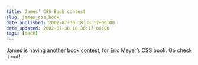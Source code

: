 ```yaml
---
title: James' CSS Book contest
slug: james_css_book
date_published: 2002-07-30 18:38:17+00:00
date_updated: 2002-07-30 18:38:17+00:00
tags: [tech]
---
```

James is having [another book contest](http://www.consolationchamps.com/archives/000652.html#000652), for Eric Meyer’s CSS book. Go check it out!
